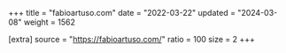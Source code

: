 +++
title = "fabioartuso.com"
date = "2022-03-22"
updated = "2024-03-08"
weight = 1562

[extra]
source = "https://fabioartuso.com/"
ratio = 100
size = 2
+++
